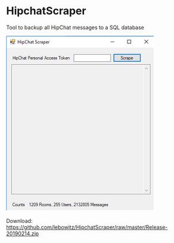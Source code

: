 # HipchatScraper

Tool to backup all HipChat messages to a SQL database

![](https://raw.githubusercontent.com/lebowitz/HipchatScraper/master/HipchatScraper.png)

Download: https://github.com/lebowitz/HipchatScraper/raw/master/Release-20190214.zip
